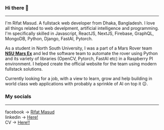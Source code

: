 ### Hi there 👋
----

<!--
**riffAt2013/riffAt2013** is a ✨ _special_ ✨ repository because its `README.md` (this file) appears on your GitHub profile.

Here are some ideas to get you started:

- 🔭 I’m currently working on ...
- 🌱 I’m currently learning ...
- 👯 I’m looking to collaborate on ...
- 🤔 I’m looking for help with ...
- 💬 Ask me about ...
- 📫 How to reach me: ...
- 😄 Pronouns: ...
- ⚡ Fun fact: ...
-->

I'm Rifat Masud. A fullstack web developer from Dhaka, Bangladesh. I love all things related to web develpment, artificial intelligence and programming. I'm specifically skilled in Javascript, ReactJS, NextJS, Firebase, GraphQL, MongoDB, Python, Django, FastAI, Pytorch.   

As a student in North South University, I was a part of a Mars Rover team [**NSU Mars Ex**](https://www.mars-ex.com) and led the software team to automate the rover using Python and its variety of libraries (OpenCV, Pytorch, FastAI etc) in a Raspberry PI environment. I helped create the official website for the team using modern fullstack solutions. 

Currently looking for a job, with a view to learn, grow and help building in world class web applications with probably a sprinkle of AI on top it 😉.

### My socials
----

facebook -> [Rifat Masud](https://www.facebook.com/ibnemashood)<br>
linkedin -> [Here!](https://www.linkedin.com/in/randbmasud/)<br>
CV -> [Here!!](https://docs.google.com/document/d/e/2PACX-1vQE5bQIwN4cKo1XYb8kq6dgZnoABgl4WDja6Do_dEg7NhuD9UjHppaDKaPNO8uP-sR91CCfCz1Zc1kq/pub)

